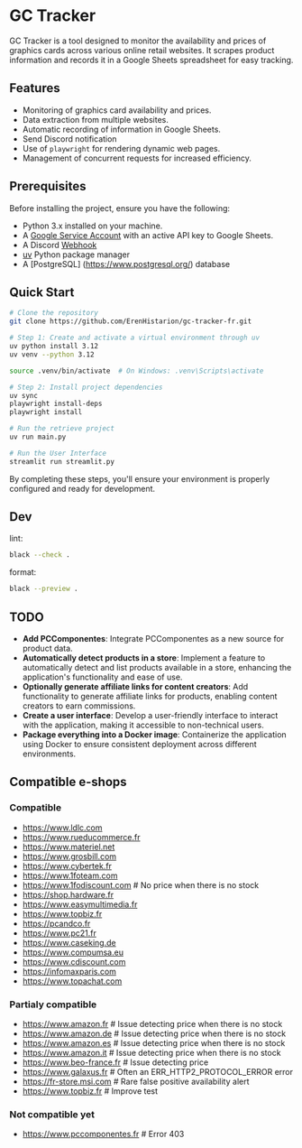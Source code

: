 # GC Tracker

GC Tracker is a tool designed to monitor the availability and prices of graphics cards across various online retail websites. It scrapes product information and records it in a Google Sheets spreadsheet for easy tracking.

## Features

- Monitoring of graphics card availability and prices.
- Data extraction from multiple websites.
- Automatic recording of information in Google Sheets.
- Send Discord notification
- Use of `playwright` for rendering dynamic web pages.
- Management of concurrent requests for increased efficiency.

## Prerequisites

Before installing the project, ensure you have the following:
- Python 3.x installed on your machine.
- A [Google Service Account](https://console.cloud.google.com/projectselector2/iam-admin/serviceaccounts) with an active API key to Google Sheets.
- A Discord [Webhook](https://support.discord.com/hc/en-us/articles/228383668-Intro-to-Webhooks)
- [uv](https://github.com/astral-sh/uv) Python package manager
- A [PostgreSQL] (https://www.postgresql.org/) database

## Quick Start

```bash
# Clone the repository
git clone https://github.com/ErenHistarion/gc-tracker-fr.git

# Step 1: Create and activate a virtual environment through uv
uv python install 3.12
uv venv --python 3.12

source .venv/bin/activate  # On Windows: .venv\Scripts\activate

# Step 2: Install project dependencies
uv sync
playwright install-deps
playwright install

# Run the retrieve project
uv run main.py

# Run the User Interface
streamlit run streamlit.py
```

By completing these steps, you'll ensure your environment is properly configured and ready for development.

## Dev
lint:
```bash
black --check .
```
format:
```bash
black --preview .
```

## TODO
- **Add PCComponentes**: Integrate PCComponentes as a new source for product data.
- **Automatically detect products in a store**: Implement a feature to automatically detect and list products available in a store, enhancing the application's functionality and ease of use.
- **Optionally generate affiliate links for content creators**: Add functionality to generate affiliate links for products, enabling content creators to earn commissions.
- **Create a user interface**: Develop a user-friendly interface to interact with the application, making it accessible to non-technical users.
- **Package everything into a Docker image**: Containerize the application using Docker to ensure consistent deployment across different environments.

## Compatible e-shops
### Compatible
- https://www.ldlc.com
- https://www.rueducommerce.fr
- https://www.materiel.net
- https://www.grosbill.com
- https://www.cybertek.fr
- https://www.1foteam.com
- https://www.1fodiscount.com   # No price when there is no stock
- https://shop.hardware.fr
- https://www.easymultimedia.fr
- https://www.topbiz.fr
- https://pcandco.fr
- https://www.pc21.fr
- https://www.caseking.de
- https://www.compumsa.eu
- https://www.cdiscount.com
- https://infomaxparis.com
- https://www.topachat.com

### Partialy compatible
- https://www.amazon.fr         # Issue detecting price when there is no stock
- https://www.amazon.de         # Issue detecting price when there is no stock
- https://www.amazon.es         # Issue detecting price when there is no stock
- https://www.amazon.it         # Issue detecting price when there is no stock
- https://www.beo-france.fr     # Issue detecting price
- https://www.galaxus.fr        # Often an ERR_HTTP2_PROTOCOL_ERROR error
- https://fr-store.msi.com      # Rare false positive availability alert
- https://www.topbiz.fr         # Improve test

### Not compatible yet
- https://www.pccomponentes.fr  # Error 403